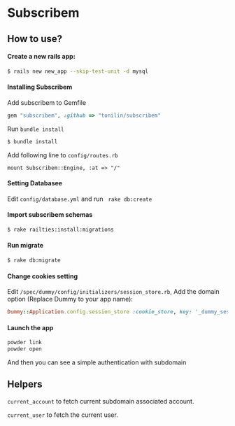 # Subscribem

## How to use?

#### Create a new rails app:

```bash
$ rails new new_app --skip-test-unit -d mysql
```

#### Installing Subscribem

Add subscribem to Gemfile

```ruby
gem "subscribem", :github => "tonilin/subscribem"
```

Run `bundle install`

```bash
$ bundle install
```

Add following line to `config/routes.rb`

```
mount Subscribem::Engine, :at => "/"
```

#### Setting Databasee

Edit `config/database.yml` and run ` rake db:create`

#### Import subscribem schemas

```bash
$ rake railties:install:migrations
```

#### Run migrate

```bash
$ rake db:migrate
```

#### Change cookies setting

Edit `/spec/dummy/config/initializers/session_store.rb`, Add the domain option (Replace Dummy to your app name):

```ruby
Dummy::Application.config.session_store :cookie_store, key: '_dummy_session', domain: "example.com"
```


#### Launch the app

```bash
powder link 
powder open
```

And then you can see a simple authentication with subdomain

## Helpers

`current_account` to fetch current subdomain associated account.

`current_user` to fetch the current user.









